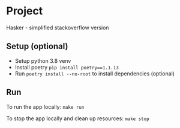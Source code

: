 # Project

Hasker - simplified stackoverflow version

## Setup (optional)

 - Setup python 3.8 venv
 - Install poetry `pip install poetry==1.1.13`
 - Run `poetry install --no-root` to install dependencies (optional)

## Run

To run the app locally: `make run`

To stop the app locally and clean up resources: `make stop`
